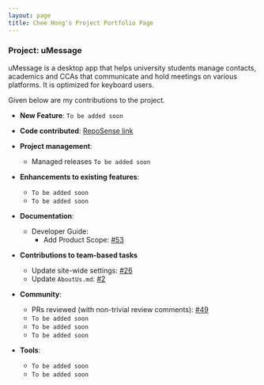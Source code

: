 ```yaml
---
layout: page
title: Chee Hong's Project Portfolio Page
---
```


### Project: uMessage
uMessage is a desktop app that helps university students manage contacts, academics and CCAs that communicate and hold meetings on various platforms. It is optimized for keyboard users.

Given below are my contributions to the project.

* **New Feature**: `To be added soon`
* **Code contributed**: [RepoSense link](https://nus-cs2103-ay2122s2.github.io/tp-dashboard/?search=cheehong&sort=groupTitle&sortWithin=title&timeframe=commit&mergegroup=&groupSelect=groupByRepos&breakdown=true&checkedFileTypes=docs~functional-code~test-code~other&since=2022-02-18)
* **Project management**:
  * Managed releases `To be added soon`
* **Enhancements to existing features**:
  * `To be added soon`
  * `To be added soon`
* **Documentation**:
  * Developer Guide:
    * Add Product Scope: [#53](https://github.com/AY2122S2-CS2103-W16-2/tp/issues/53)
    
* **Contributions to team-based tasks**
  * Update site-wide settings: [#26](https://github.com/AY2122S2-CS2103-W16-2/tp/issues/26)
  * Update `AboutUs.md`: [#2](https://github.com/AY2122S2-CS2103-W16-2/tp/issues/2)

* **Community**:
  * PRs reviewed (with non-trivial review comments): [\#49](https://github.com/AY2122S2-CS2103-W16-2/tp/pull/49)
  * `To be added soon`
  * `To be added soon`
  * `To be added soon`
* **Tools**:
  * `To be added soon`
  * `To be added soon`